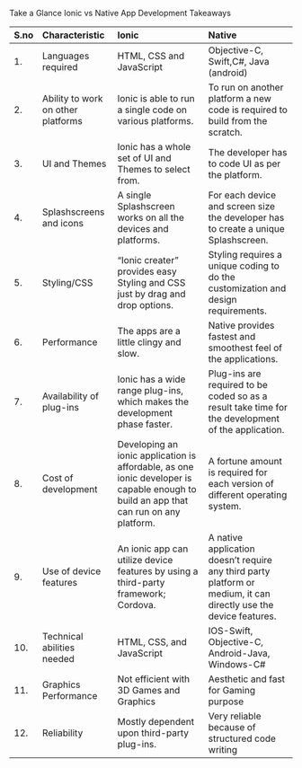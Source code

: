 


Take a Glance Ionic vs Native App Development Takeaways

|S.no | Characteristic | Ionic| Native |
| :---| :---      | :--- |:--- |
| 1.| Languages required|  	HTML, CSS and JavaScript|  	Objective-C, Swift,C#, Java (android)|
| 2.| Ability to work on other platforms|  	Ionic is able to run a single code on various platforms.|  	To run on another platform a new code is required to build from the scratch.|
| 3.| UI and Themes|  	Ionic has a whole set of UI and Themes to select from.|  	The developer has to code UI as per the platform.|
| 4.| Splashscreens and icons|  	A single Splashscreen works on all the devices and platforms.|  	For each device and screen size the developer has to create a unique Splashscreen.|
| 5.| Styling/CSS|  	“Ionic creater” provides easy Styling and CSS just by drag and drop options.|  	Styling requires a unique coding to do the customization and design requirements.|
| 6.| Performance|  	The apps are a little clingy and slow.|  Native provides fastest and smoothest feel of the applications.|
| 7.| Availability of plug-ins|  	Ionic has a wide range plug-ins, which makes the development phase faster.|  	Plug-ins are required to be coded so as a result take time for the development of the application.|
| 8.| Cost of development|  	Developing an ionic application is affordable, as one ionic developer is capable enough to build an app that can run on any platform.|  A fortune amount is required for each version of different operating system.|
| 9.| Use of device features|  	An ionic app can utilize device features by using a third-party framework; Cordova.|  A native application doesn’t require any third party platform or medium, it can directly use the device features.|
| 10.| Technical abilities needed|  	HTML, CSS, and JavaScript| IOS-Swift, Objective-C, Android-Java, Windows-C#|
| 11.| Graphics Performance|  	Not efficient with 3D Games and Graphics | Aesthetic and fast for Gaming purpose|
| 12.| Reliability|  	Mostly dependent upon third-party plug-ins.| Very reliable because of structured code writing|
